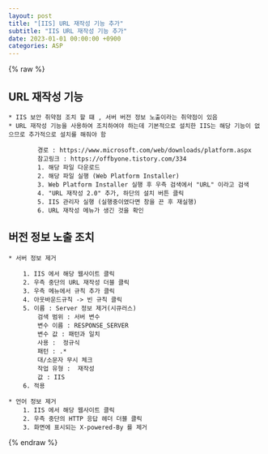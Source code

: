 ```yaml
---  
layout: post  
title: "[IIS] URL 재작성 기능 추가"  
subtitle: "IIS URL 재작성 기능 추가"  
date: 2023-01-01 00:00:00 +0900  
categories: ASP  
---  
```

{% raw %}  
## URL 재작성 기능  
  
	* IIS 보안 취약점 조치 할 떄 , 서버 버전 정보 노출이라는 취약점이 있음  
	* URL 재작성 기능을 사용하여 조치하여야 하는데 기본적으로 설치한 IIS는 해당 기능이 없으므로 추가적으로 설치를 해줘야 함  
  
			경로 : https://www.microsoft.com/web/downloads/platform.aspx  
			참고링크 : https://offbyone.tistory.com/334  
			1. 해당 파일 다운로드  
			2. 해당 파일 실행 (Web Platform Installer)  
			3. Web Platform Installer 실행 후 우측 검색에서 "URL" 이라고 검색  
			4. "URL 재작성 2.0" 추가, 하단의 설치 버튼 클릭  
			5. IIS 관리자 실행 (실행중이였다면 창을 끈 후 재실행)  
			6. URL 재작성 메뉴가 생긴 것을 확인  
  
## 버전 정보 노출 조치  
	* 서버 정보 제거  
  
		1. IIS 에서 해당 웹사이트 클릭  
		2. 우측 중단의 URL 재작성 더블 클릭  
		3. 우측 메뉴에서 규칙 추가 클릭  
		4. 아웃바운드규칙 -> 빈 규칙 클릭  
		5. 이름 : Server 정보 제거(시큐러스)  
			검색 범위 : 서버 변수  
			변수 이름 : RESPONSE_SERVER  
			변수 값 : 패턴과 일치  
			사용 :  정규식  
			패턴 : .*  
			대/소문자 무시 체크  
			작업 유형 :  재작성  
			값 : IIS  
		6. 적용  
  
	* 언어 정보 제거  
		1. IIS 에서 해당 웹사이트 클릭  
		2. 우측 중단의 HTTP 응답 헤더 더블 클릭  
		3. 화면에 표시되는 X-powered-By 를 제거  
  
{% endraw %}